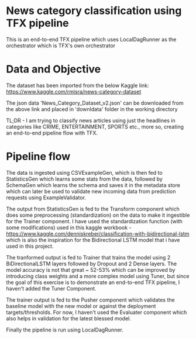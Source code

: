 # News category classification using TFX pipeline

This is an end-to-end TFX pipeline which uses LocalDagRunner as the orchestrator which is TFX's own orchestrator

# Data and Objective
The dataset has been imported from the below Kaggle link:
https://www.kaggle.com/rmisra/news-category-dataset

The json data 'News_Category_Dataset_v2.json' can be downloaded from the above link and placed in 'downldata' folder in the working directory

TL;DR - I am trying to classify news articles using just the headlines in categories like CRIME, ENTERTAINMENT, SPORTS etc., more so, creating an end-to-end pipeline flow with TFX.

# Pipeline flow
The data is ingested using CSVExampleGen, which is then fed to StatisticsGen which learns some stats from the data, followed by SchemaGen which learns the schema and saves it in the metadata store which can later be used to validate new incoming data from prediction requests using ExampleValidator. 

The output from StatisticsGen is fed to the Transform component which does some preprocessing (standardization) on the data to make it ingestible for the Trainer component. I have used the standardization function (with some modifications) used in this kaggle workbook - https://www.kaggle.com/denniskreber/classification-with-bidirectional-lstm which is also the inspiration for the Bidirectional LSTM model that i have used in this project.

The tranformed output is fed to Trainer that trains the model using 2 BiDirectionalLSTM layers followed by Dropout and 2 Dense layers. The model accuracy is not that great ~ 52-53% which can be improved by introducing class weights and a more complex model using Tuner, but since the goal of this exercise is to demonstrate an end-to-end TFX pipeline, I haven't added the Tuner Component.

The trainer output is fed to the Pusher component which validates the baseline model with the new model or against the deployment targets/thresholds. For now, I haven't used the Evaluater component which also helps in validation for the latest blessed model.

Finally the pipeline is run using LocalDagRunner.
